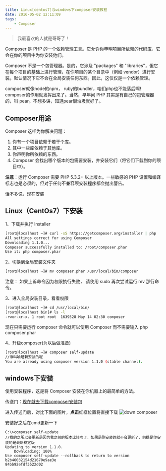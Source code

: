 ```yaml
---
title: Linux[centos7]与windows下composer安装教程
date: 2016-05-02 12:11:09
tags:
    - Composer
---
```


> 我最喜欢的人就是哥哥了！

Composer 是 PHP 的一个依赖管理工具。它允许你申明项目所依赖的代码库，它会在你的项目中为你安装他们。

<!-- more -->

Composer 不是一个包管理器。是的，它涉及 "packages" 和 "libraries"，但它在每个项目的基础上进行管理，在你项目的某个目录中（例如 vendor）进行安装。默认情况下它不会在全局安装任何东西。因此，这仅仅是一个依赖管理。

composer就像node的npm， ruby的bundler，咱们php也不能落后啊! composer的作用就发挥出来了。当然，早年间 PHP 其实是有自己的包管理器的，叫 pear。不想多讲，知道pear很垃圾就好了。

## Composer用途

Composer 这样为你解决问题：
1. 你有一个项目依赖于若干个库。
2. 其中一些库依赖于其他库。
3. 你声明你所依赖的东西。
4. Composer 会找出哪个版本的包需要安装，并安装它们（将它们下载到你的项目中）。

**注意**：运行 Composer 需要 PHP 5.3.2+ 以上版本。一些敏感的 PHP 设置和编译标志也是必须的，但对于任何不兼容项安装程序都会抛出警告。

话不多说，现在安装

## Linux（CentOs7）下安装

1、下载并执行 Installer
``` bash
[root@localhost ~]# curl -sS https://getcomposer.org/installer | php
All settings correct for using Composer
Downloading 1.1.0...
Composer successfully installed to: /root/composer.phar
Use it: php composer.phar
```

2、切换到全局安装文件夹
``` bash
[root@localhost ~]# mv composer.phar /usr/local/bin/composer
```
注意： 如果上诉命令因为权限执行失败， 请使用 sudo 再次尝试运行 mv 那行命令。

3、进入全局安装目录，看看权限
``` bash
[root@localhost ~]# cd /usr/local/bin/
[root@localhost bin]# ls -l
-rwxr-xr-x. 1 root root  1639528 May 14 02:30 composer
```
现在只需要运行 composer 命令就可以使用 Composer 而不需要输入 php composer.phar

4、升级composer(为以后做准备)
``` bash
[root@localhost ~]# composer self-update
//谁叫咱是新安装的呢
You are already using composer version 1.1.0 (stable channel).
```

## windows下安装

使用安装程序，这是将 Composer 安装在你机器上的最简单的方法。

传送门：[现在就去下载composer安装包](https://getcomposer.org/download/)

进入传送门后，对比下面的图片，**点击**红框位置将直接下载
![down composer](/img/201605/composer/down_composer.jpg)

安装好之后在cmd更新一下
``` bsah
C:\>composer self-update
//我的之所以会更新是因为我之前的版本比较老了，如果是刚安装的就不会更新了，前提是你安装的是最新稳定版
Updating to version 1.1.0.
    Downloading: 100%
Use composer self-update --rollback to return to version b2b46032154d21670e9ae3e
84bb92efdf3522d02
```